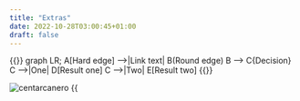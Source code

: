 ```yaml
---
title: "Extras"
date: 2022-10-28T03:00:45+01:00
draft: false
---
```


{{<mermaid align ="left">}}
graph LR;
    A[Hard edge] -->|Link text| B(Round edge)
    B --> C{Decision}
    C -->|One| D[Result one]
    C -->|Two| E[Result two]
{{</mermaid>}}


![centarcanero](/images/arcaneicon.jpeg)
{{<audio src="/audio/gunsforhire.mp3" caption="Guns for Hire" >}}